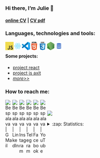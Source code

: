 ### Hi there, I’m Julie 👋 

#### [online CV](https://bespalava.github.io/) | [CV pdf]()

### Languages, technologies and tools:

<img align="left" alt="JavaScript" width="26px" src="https://raw.githubusercontent.com/github/explore/80688e429a7d4ef2fca1e82350fe8e3517d3494d/topics/javascript/javascript.png" />
<img align="left" alt="React" width="26px" src="https://raw.githubusercontent.com/github/explore/80688e429a7d4ef2fca1e82350fe8e3517d3494d/topics/react/react.png" />
<img align="left" alt="Visual Studio Code" width="26px" src="https://raw.githubusercontent.com/github/explore/80688e429a7d4ef2fca1e82350fe8e3517d3494d/topics/visual-studio-code/visual-studio-code.png" />
<img align="left" alt="HTML5" width="26px" src="https://raw.githubusercontent.com/github/explore/80688e429a7d4ef2fca1e82350fe8e3517d3494d/topics/html/html.png" />
<img align="left" alt="CSS3" width="26px" src="https://raw.githubusercontent.com/github/explore/80688e429a7d4ef2fca1e82350fe8e3517d3494d/topics/css/css.png" />
<img align="left" alt="Node.js" width="26px" src="https://raw.githubusercontent.com/github/explore/80688e429a7d4ef2fca1e82350fe8e3517d3494d/topics/nodejs/nodejs.png" />
<img align="left" alt="SQL" width="26px" src="https://raw.githubusercontent.com/github/explore/80688e429a7d4ef2fca1e82350fe8e3517d3494d/topics/sql/sql.png" />
<br />

#### Some projects:
- [project react]()
- [project js axit]()
- [*more>>*]()

###  How to reach me:
[<img align="left" alt="Bespalava | GMail" width="22px" src="https://cdn.jsdelivr.net/npm/simple-icons@v3/icons/gmail.svg" >][gmail]
[<img align="left" alt="Bespalava | LinkedIn" width="22px" src="https://cdn.jsdelivr.net/npm/simple-icons@v3/icons/linkedin.svg" >][linkedin]
[<img align="left" alt="Bespalava | Instagram" width="22px" src="https://cdn.jsdelivr.net/npm/simple-icons@v3/icons/instagram.svg" >][instagram]
[<img align="left" alt="Bespalava | Telegram" width="22px" src="https://cdn.jsdelivr.net/npm/simple-icons@v3/icons/telegram.svg" >][telegram]
[<img align="left" alt="Bespalava | Facebook" width="22px" src="https://cdn.jsdelivr.net/npm/simple-icons@v3/icons/facebook.svg" >][facebook]
[<img align="left" alt="Bespalava | YouTube" width="22px" src="https://cdn.jsdelivr.net/npm/simple-icons@v3/icons/youtube.svg" >][youtube]
<br />
<br />
<v>![](https://komarev.com/ghpvc/?username=bespalava)</v>
<br />
<details>
  <summary>:zap: Statistics: </summary>
  <img align="left" alt="codeSTACKr's GitHub Stats" src="https://github-readme-stats.vercel.app/api?username=bespalava&show_icons=true" />
  <img align="left" alt="codeSTACKr's GitHub Stats" src="https://github-readme-stats.vercel.app/api/top-langs/?username=bespalava&layout=compact" />
 </details>

[gmail]: mailto:ybespalava@gmail.com
[linkedin]: https://www.linkedin.com/in/julia-bespalava/
[instagram]: https://www.instagram.com/ybespalava/
[telegram]: https://t.me/JB22094
[facebook]: https://www.facebook.com/JuliBespalova
[youtube]: https://www.youtube.com/channel/UCw66Krmg62l71Ht6CS---mg
<!---
Bespalava/Bespalava is a ✨ special ✨ repository because its `README.md` (this file) appears on your GitHub profile.
You can click the Preview link to take a look at your changes.
--->
